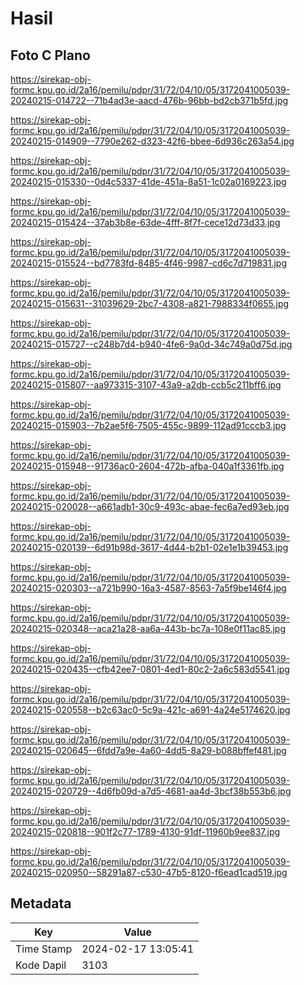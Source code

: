 # Hasil

## Foto C Plano

https://sirekap-obj-formc.kpu.go.id/2a16/pemilu/pdpr/31/72/04/10/05/3172041005039-20240215-014722--71b4ad3e-aacd-476b-96bb-bd2cb371b5fd.jpg

https://sirekap-obj-formc.kpu.go.id/2a16/pemilu/pdpr/31/72/04/10/05/3172041005039-20240215-014909--7790e262-d323-42f6-bbee-6d936c263a54.jpg

https://sirekap-obj-formc.kpu.go.id/2a16/pemilu/pdpr/31/72/04/10/05/3172041005039-20240215-015330--0d4c5337-41de-451a-8a51-1c02a0169223.jpg

https://sirekap-obj-formc.kpu.go.id/2a16/pemilu/pdpr/31/72/04/10/05/3172041005039-20240215-015424--37ab3b8e-63de-4fff-8f7f-cece12d73d33.jpg

https://sirekap-obj-formc.kpu.go.id/2a16/pemilu/pdpr/31/72/04/10/05/3172041005039-20240215-015524--bd7783fd-8485-4f46-9987-cd6c7d719831.jpg

https://sirekap-obj-formc.kpu.go.id/2a16/pemilu/pdpr/31/72/04/10/05/3172041005039-20240215-015631--31039629-2bc7-4308-a821-7988334f0655.jpg

https://sirekap-obj-formc.kpu.go.id/2a16/pemilu/pdpr/31/72/04/10/05/3172041005039-20240215-015727--c248b7d4-b940-4fe6-9a0d-34c749a0d75d.jpg

https://sirekap-obj-formc.kpu.go.id/2a16/pemilu/pdpr/31/72/04/10/05/3172041005039-20240215-015807--aa973315-3107-43a9-a2db-ccb5c211bff6.jpg

https://sirekap-obj-formc.kpu.go.id/2a16/pemilu/pdpr/31/72/04/10/05/3172041005039-20240215-015903--7b2ae5f6-7505-455c-9899-112ad91cccb3.jpg

https://sirekap-obj-formc.kpu.go.id/2a16/pemilu/pdpr/31/72/04/10/05/3172041005039-20240215-015948--91736ac0-2604-472b-afba-040a1f3361fb.jpg

https://sirekap-obj-formc.kpu.go.id/2a16/pemilu/pdpr/31/72/04/10/05/3172041005039-20240215-020028--a661adb1-30c9-493c-abae-fec6a7ed93eb.jpg

https://sirekap-obj-formc.kpu.go.id/2a16/pemilu/pdpr/31/72/04/10/05/3172041005039-20240215-020139--6d91b98d-3617-4d44-b2b1-02e1e1b39453.jpg

https://sirekap-obj-formc.kpu.go.id/2a16/pemilu/pdpr/31/72/04/10/05/3172041005039-20240215-020303--a721b990-16a3-4587-8563-7a5f9be146f4.jpg

https://sirekap-obj-formc.kpu.go.id/2a16/pemilu/pdpr/31/72/04/10/05/3172041005039-20240215-020348--aca21a28-aa6a-443b-bc7a-108e0f11ac85.jpg

https://sirekap-obj-formc.kpu.go.id/2a16/pemilu/pdpr/31/72/04/10/05/3172041005039-20240215-020435--cfb42ee7-0801-4ed1-80c2-2a6c583d5541.jpg

https://sirekap-obj-formc.kpu.go.id/2a16/pemilu/pdpr/31/72/04/10/05/3172041005039-20240215-020558--b2c63ac0-5c9a-421c-a691-4a24e5174620.jpg

https://sirekap-obj-formc.kpu.go.id/2a16/pemilu/pdpr/31/72/04/10/05/3172041005039-20240215-020645--6fdd7a9e-4a60-4dd5-8a29-b088bffef481.jpg

https://sirekap-obj-formc.kpu.go.id/2a16/pemilu/pdpr/31/72/04/10/05/3172041005039-20240215-020729--4d6fb09d-a7d5-4681-aa4d-3bcf38b553b6.jpg

https://sirekap-obj-formc.kpu.go.id/2a16/pemilu/pdpr/31/72/04/10/05/3172041005039-20240215-020818--901f2c77-1789-4130-91df-11960b9ee837.jpg

https://sirekap-obj-formc.kpu.go.id/2a16/pemilu/pdpr/31/72/04/10/05/3172041005039-20240215-020950--58291a87-c530-47b5-8120-f6ead1cad519.jpg


## Metadata

| Key        | Value               |
| ---------- | ------------------- |
| Time Stamp | 2024-02-17 13:05:41 |
| Kode Dapil | 3103                |



